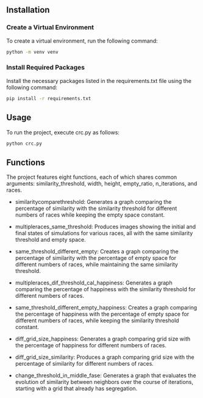 ## Installation

### Create a Virtual Environment

To create a virtual environment, run the following command:

```bash
python -m venv venv
```
### Install Required Packages

Install the necessary packages listed in the requirements.txt file using the following command:
```bash
pip install -r requirements.txt
```


## Usage

To run the project, execute crc.py as follows:
```bash
python crc.py
```

## Functions

The project features eight functions, each of which shares common arguments: similarity_threshold, width, height, empty_ratio, n_iterations, and races.

- similaritycomparethreshold: Generates a graph comparing the percentage of similarity with the similarity threshold for different numbers of races while keeping the empty space constant.

- multipleraces_same_threshold: Produces images showing the initial and final states of simulations for various races, all with the same similarity threshold and empty space.

- same_threshold_different_empty: Creates a graph comparing the percentage of similarity with the percentage of empty space for different numbers of races, while maintaining the same similarity threshold.

- multipleraces_dif_threshold_cal_happiness: Generates a graph comparing the percentage of happiness with the similarity threshold for different numbers of races.

- same_threshold_different_empty_happiness: Creates a graph comparing the percentage of happiness with the percentage of empty space for different numbers of races, while keeping the similarity threshold constant.

- diff_grid_size_happiness: Generates a graph comparing grid size with the percentage of happiness for different numbers of races.

- diff_grid_size_similarity: Produces a graph comparing grid size with the percentage of similarity for different numbers of races.

- change_threshold_in_middle_fase: Generates a graph that evaluates the evolution of similarity between neighbors over the course of iterations, starting with a grid that already has segregation.